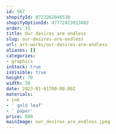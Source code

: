 ```yaml
---
id: 567
shopifyId: 8723262046538
shopifyOptionId: 47772423913802
order: 31
title: Our desires are endless
slug: our-desires-are-endless
url: art-works/our-desires-are-endless
aliases: []
categories:
- graphics
inStock: true
isVisible: true
height: 70
width: 50
date: 2023-01-01T00:00:00Z
materials:
- ink
- ' gold leaf'
- ' paper'
price: 500
mainImage: our_desires_are_endless.jpeg
---
```

